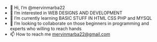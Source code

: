 - 👋 Hi, I’m @mervinmarba22
- 👀 I’m interested in WEB DESIGNS AND DEVELOPMENT
- 🌱 I’m currently learning BASIC STUFF IN HTML CSS PHP and MYSQL
- 💞️ I’m looking to collaborate on those beginners in programming and experts who willing to reach hands 
- 📫 How to reach me mervinmarba22@gmail.com

<!---
mervinmarba22/mervinmarba22 is a ✨ special ✨ repository because its `README.md` (this file) appears on your GitHub profile.
You can click the Preview link to take a look at your changes.
--->
